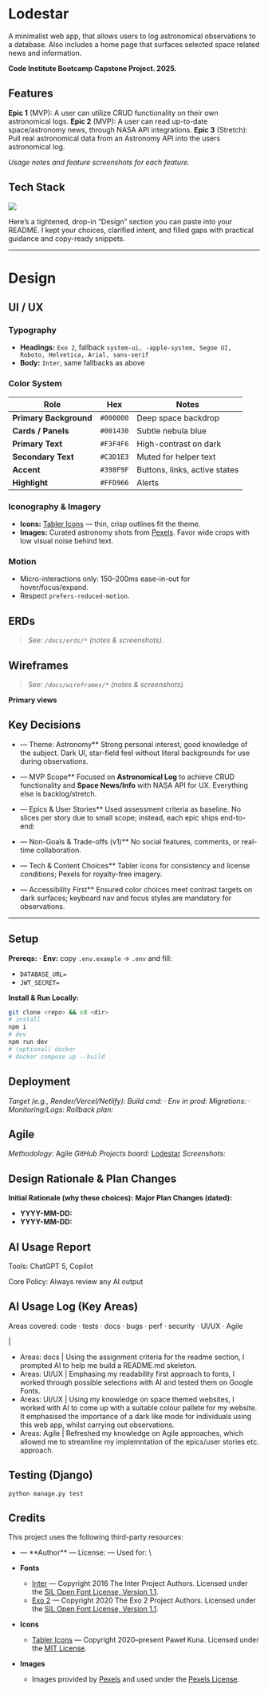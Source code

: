 # Lodestar

A minimalist web app, that allows users to log astronomical observations to a database. Also includes a home page that surfaces selected space related news and information.

**Code Institute Bootcamp Capstone Project. 2025.**

## Features

**Epic 1** (MVP): A user can utilize CRUD functionality on their own astronomical logs.
**Epic 2** (MVP): A user can read up-to-date space/astronomy news, through NASA API integrations.
**Epic 3** (Stretch): Pull real astronomical data from an Astronomy API into the users astronomical log.

*Usage notes and feature screenshots for each feature.*

## Tech Stack

<p align="left">
  <img src="https://skillicons.dev/icons?i=html,css,js,django,postgres,heroku" />
</p>

Here’s a tightened, drop-in “Design” section you can paste into your README. I kept your choices, clarified intent, and filled gaps with practical guidance and copy-ready snippets.

---

# Design

## UI / UX

### Typography

* **Headings:** `Exo 2`, fallback `system-ui, -apple-system, Segoe UI, Roboto, Helvetica, Arial, sans-serif`
* **Body:** `Inter`, same fallbacks as above

### Color System

| Role                   | Hex       | Notes                         |
| ---------------------- | --------- | ----------------------------- |
| **Primary Background** | `#000000` | Deep space backdrop           |
| **Cards / Panels**     | `#001430` | Subtle nebula blue            |
| **Primary Text**       | `#F3F4F6` | High-contrast on dark         |
| **Secondary Text**     | `#C3D1E3` | Muted for helper text         |
| **Accent**             | `#398F9F` | Buttons, links, active states |
| **Highlight**          | `#FFD966` | Alerts                        |

### Iconography & Imagery

* **Icons:** [Tabler Icons](https://tabler.io/icons) — thin, crisp outlines fit the theme.
* **Images:** Curated astronomy shots from [Pexels](https://www.pexels.com/). Favor wide crops with low visual noise behind text.

### Motion

* Micro-interactions only: 150–200ms ease-in-out for hover/focus/expand.
* Respect `prefers-reduced-motion`.

## ERDs

> *See: `/docs/erds/*` (notes & screenshots).*

## Wireframes

> *See: `/docs/wireframes/*` (notes & screenshots).*

**Primary views**

## Key Decisions

* — Theme: Astronomy**
  Strong personal interest, good knowledge of the subject. Dark UI, star-field feel without literal backgrounds for use during observations.

* — MVP Scope**
  Focused on **Astronomical Log** to achieve CRUD functionality and **Space News/Info** with NASA API for UX. Everything else is backlog/stretch.

* — Epics & User Stories**
  Used assessment criteria as baseline. No slices per story due to small scope; instead, each epic ships end-to-end:

* — Non-Goals & Trade-offs (v1)**
  No social features, comments, or real-time collaboration.

* — Tech & Content Choices**
  Tabler icons for consistency and license conditions; Pexels for royalty-free imagery.

* — Accessibility First**
  Ensured color choices meet contrast targets on dark surfaces; keyboard nav and focus styles are mandatory for observations.

---

## Setup

**Prereqs:** <!-- Node/Python version --> · <!-- DB -->
**Env:** copy `.env.example` → `.env` and fill:

* `DATABASE_URL=` <!-- TODO -->
* `JWT_SECRET=` <!-- TODO -->

**Install & Run Locally:**

```bash
git clone <repo> && cd <dir>
# install
npm i
# dev
npm run dev
# (optional) docker
# docker compose up --build
```

## Deployment

*Target (e.g., Render/Vercel/Netlify):* <!-- TODO -->
*Build cmd:* <!-- TODO --> · *Env in prod:* <!-- TODO -->
*Migrations:* <!-- TODO --> · *Monitoring/Logs:* <!-- TODO -->
*Rollback plan:* <!-- TODO one line -->

## Agile

*Methodology:* Agile
*GitHub Projects board:* [Lodestar](https://github.com/users/curtisnlogan/projects/12/views/1)
*Screenshots:*

## Design Rationale & Plan Changes

**Initial Rationale (why these choices):** <!-- framework, auth, db, hosting -->
**Major Plan Changes (dated):**

* **YYYY-MM-DD:** <!-- change + reason + impact + link to issue/PR -->
* **YYYY-MM-DD:** <!-- … -->

## AI Usage Report

Tools: ChatGPT 5, Copilot  

Core Policy: Always review any AI output

## AI Usage Log (Key Areas)

Areas covered: code · tests · docs · bugs · perf · security · UI/UX · Agile

<!-- - Areas: code · tests · docs · bugs · perf · security · UX --> | <!-- what AI helped with (1 line) -->

- Areas: docs | Using the assignment criteria for the readme section, I prompted AI to help me build a README.md skeleton.
- Areas: UI/UX | Emphasing my readability first approach to fonts, I worked through possible selections with AI and tested them on Google Fonts.
- Areas: UI/UX | Using my knowledge on space themed websites, I worked with AI to come up with a suitable colour pallete for my website. It emphasised the importance of a dark like mode for individuals using this web app, whilst carrying out observations.
- Areas: Agile | Refreshed my knowledge on Agile approaches, which allowed me to streamline my implemntation of the epics/user stories etc. approach.

## Testing (Django)

```
python manage.py test
```

## Credits

This project uses the following third-party resources:

* <!-- Library/Repo/Article --> — **Author** — License: <!-- --> — Used for: <!-- -->\

- **Fonts**  
  - [Inter](https://github.com/rsms/inter) — Copyright 2016 The Inter Project Authors. Licensed under the [SIL Open Font License, Version 1.1](https://openfontlicense.org/).  
  - [Exo 2](https://fonts.google.com/specimen/Exo+2) — Copyright 2020 The Exo 2 Project Authors. Licensed under the [SIL Open Font License, Version 1.1](https://openfontlicense.org/).  

- **Icons**  
  - [Tabler Icons](https://tabler.io/icons) — Copyright 2020–present Paweł Kuna. Licensed under the [MIT License](https://github.com/tabler/tabler-icons/blob/master/LICENSE).  

- **Images**  
  - Images provided by [Pexels](https://www.pexels.com/) and used under the [Pexels License](https://www.pexels.com/license/).
